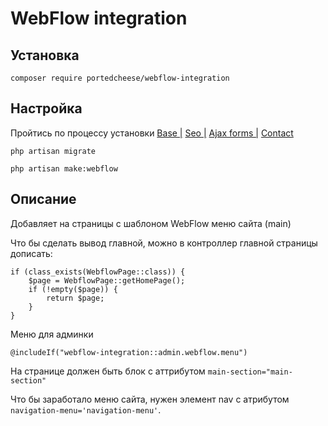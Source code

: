 # WebFlow integration

## Установка

`composer require portedcheese/webflow-integration`

## Настройка

Пройтись по процессу установки
[Base |](https://packagist.org/packages/portedcheese/base-settings)
[Seo |](https://packagist.org/packages/portedcheese/seo-integration)
[Ajax forms |](https://packagist.org/packages/portedcheese/ajax-forms)
[Contact](https://packagist.org/packages/portedcheese/contact-page)

    php artisan migrate
    
    php artisan make:webflow

## Описание

Добавляет на страницы с шаблоном WebFlow меню сайта (main)

Что бы сделать вывод главной, можно в контроллер главной страницы дописать:

    if (class_exists(WebflowPage::class)) {
        $page = WebflowPage::getHomePage();
        if (!empty($page)) {
            return $page;
        }
    }

Меню для админки

`@includeIf("webflow-integration::admin.webflow.menu")`

На странице должен быть блок с аттрибутом `main-section="main-section"`

Что бы заработало меню сайта, нужен элемент nav с атрибутом `navigation-menu='navigation-menu'`.
